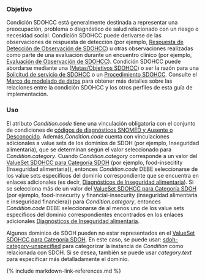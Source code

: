 ### Objetivo

Condición SDOHCC está generalmente destinada a representar una preocupación, problema o diagnóstico de salud relacionado con un riesgo o necesidad social. Condición SDOHCC puede derivarse de las observaciones de respuesta de detección (por ejemplo, [Respuesta de Detección de Observación de SDOHCC](StructureDefinition-SDOHCC-ObservationScreeningResponseCL.html)) u otras observaciones realizadas como parte de una evaluación durante un encuentro clínico (por ejemplo, [Evaluación de Observación de SDOHCC](StructureDefinition-SDOHCC-ObservationAssessmentCL.html)). Condición SDOHCC puede abordarse mediante una ([Metas/Objetivos SDOHCC](StructureDefinition-SDOHCC-GoalCL.html)) o ser la razón para una [Solicitud de servicio de SDOHCC](StructureDefinition-SDOHCC-ServiceRequestCL.html) o un [Procedimiento SDOHCC](StructureDefinition-SDOHCC-ProcedureCL.html). Consulte el [Marco de modelado de datos](3-sdoh_clinical_care_scope#marco-de-modelado-de-datos) para obtener más detalles sobre las relaciones entre la condición SDOHCC y los otros perfiles de esta guía de implementación.

### Uso

El atributo *Condition.code* tiene una vinculación obligatoria con el conjunto de condiciones de [códigos de diagnósticos SNOMED y Ausente o Desconocido](https://hl7chile.cl/fhir/ig/clcore/ValueSet/VSDiagnosticosSCT). Además,*Condition.code* cuenta con vinculaciones adicionales a value sets de los dominios de SDOH (por ejemplo, Inseguridad alimentaria), que se determinan según el valor seleccionado para *Condition.category*. Cuando *Condition.category* corresponde a un valor del [ValueSet SDOHCC para Categoría SDOH](ValueSet-SDOHCC-ValueSetSDOHCategoryCL.html) (por ejemplo, food-insecitity (Inseguridad alimentaria)), entonces *Condition.code* DEBE seleccionarse de los value sets específicos del dominio correspondiente que se encuentra en enlaces adicionales (es decir, [Diagnósticos de Inseguridad alimentaria](https://vsac.nlm.nih.gov/valueset/2.16.840.1.113762.1.4.1247.17/expansion)). Si se selecciona más de un valor del [ValueSet SDOHCC para Categoría SDOH](ValueSet-SDOHCC-ValueSetSDOHCategoryCL.html) (por ejemplo, food-insecurity y financial-insecurity (inseguridad alimentaria e inseguridad financiera)) para *Condition.category*, entonces *Condition.code* DEBE seleccionarse de al menos uno de los value sets específicos del dominio correspondientes encontrados en los enlaces adicionales [Diagnósticos de Inseguridad alimentaria](https://vsac.nlm.nih.gov/valueset/2.16.840.1.113762.1.4.1247.17/expansion).

Algunos dominios de SDOH pueden no estar representados en el [ValueSet SDOHCC para Categoría SDOH](ValueSet-SDOHCC-ValueSetSDOHCategoryCL.html). En este caso, se puede usar: [sdoh-category-unspecified](CodeSystem-SDOHCC-CodeSystemTemporaryCodesCL.html#SDOHCC-CodeSystemTemporaryCodesCL-sdoh-category-unspecified) para categorizar la instancia de *Condition* como relacionada con SDOH. Si se desea, también se puede usar *category.text* para especificar más detalladamente el dominio. 

{% include markdown-link-references.md %}





